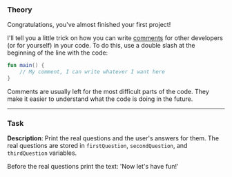 ### Theory

Congratulations, you've almost finished your first project! 

I'll tell you a little trick on how you can write [comments](https://kotlinlang.org/docs/basic-syntax.html#comments) 
for other developers (or for yourself) in your code.
To do this, use a double slash at the beginning of the line with the code:
```kotlin
fun main() {
    // My comment, I can write whatever I want here
}
```
Comments are usually left for the most difficult parts of the code. 
They make it easier to understand what the code is doing in the future.
___

### Task

**Description**: Print the real questions and the user's answers for them. 
The real questions are stored in `firstQuestion`, `secondQuestion`, and `thirdQuestion` variables.

Before the real questions print the text: 'Now let's have fun!'
